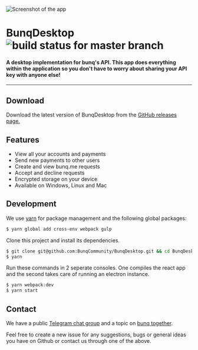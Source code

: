 ![Screenshot of the app](https://i.gyazo.com/aacd73b20ef1a2b0ea4e94c8569a6ffd.gif)

# BunqDesktop ![build status for master branch](https://api.travis-ci.org/BunqCommunity/BunqJSClient.svg?branch=master)

#### A desktop implementation for bunq's API. This app does everything within the application so you don't  have to worry about sharing your API key with anyone else!

___   

## Download
Download the latest version of BunqDesktop from the [GitHub releases page.](https://github.com/BunqCommunity/BunqDesktop/releases)

## Features
- View all your accounts and payments
- Send new payments to other users
- Create and view bunq.me requests
- Accept and decline requests
- Encrypted storage on your device
- Available on Windows, Linux and Mac

## Development
We use [yarn](https://yarnpkg.com/en/) for package management and the following global packages:
```bash
$ yarn global add cross-env webpack gulp
```
Clone this project and install its dependencies.
```bash
$ git clone git@github.com:BunqCommunity/BunqDesktop.git && cd BunqDesktop
$ yarn 
```
Run these commands in 2 seperate consoles. One compiles the react app and the second takes care of 
running an electron instance.
```bash
$ yarn webpack:dev
$ yarn start
```

## Contact
We have a public [Telegram chat group](https://t.me/joinchat/G_JrZg8BxNdIOsQS1TfY3A) and a 
topic on [bunq together](https://together.bunq.com/topic/bunqdesktop-client).

Feel free to create a new issue for any suggestions, bugs or general ideas you have on Github or 
contact us through one of the above.
